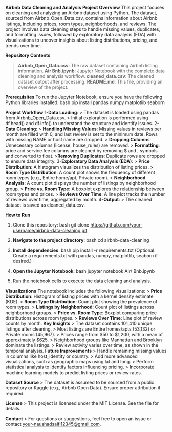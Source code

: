 **Airbnb Data Cleaning and Analysis**
**Project Overview**
This project focuses on cleaning and analyzing an Airbnb dataset using Python. The dataset, sourced from Airbnb_Open_Data.csv, contains information about Airbnb listings, 
including prices, room types, neighborhoods, and reviews. The project involves data cleaning steps to handle missing values, duplicates, and formatting issues, 
followed by exploratory data analysis (EDA) with visualizations to uncover insights about listing distributions, pricing, and trends over time.

**Repository Contents**
  > **Airbnb_Open_Data.csv**: The raw dataset containing Airbnb listing information.
  > **Air Bnb.ipynb**: Jupyter Notebook with the complete data cleaning and analysis workflow.
  > **cleaned_data.csv**: The cleaned dataset output after processing.
  > **README.md**: This file, providing an overview of the project.

**Prerequisites**
To run the Jupyter Notebook, ensure you have the following Python libraries installed:
bash
pip install pandas numpy matplotlib seaborn

**Project Workflow**
1-**Data Loading**:
    > The dataset is loaded using pandas from Airbnb_Open_Data.csv.
    > Initial exploration is performed using df.head() and df.info() to understand the structure and identify issues.
2-**Data Cleaning**:
    > **Handling Missing Values**: Missing values in reviews per month are filled with 0, and last review is set to the minimum date. Rows with missing NAME or host name are dropped.
    > **Dropping Column**s: Unnecessary columns (license, house_rules) are removed.
    > **Formatting**: price and service fee columns are cleaned by removing $ and , symbols and converted to float.
    >**Removing Duplicates**: Duplicate rows are dropped to ensure data integrity.
3-**Exploratory Data Analysis (EDA)**:
    > **Price Distribution**: A histogram visualizes the distribution of listing prices.
    > **Room Type Distribution**: A count plot shows the frequency of different room types (e.g., Entire home/apt, Private room).
    > **Neighborhood Analysis**: A count plot displays the number of listings by neighborhood group.
    > **Price vs. Room Type**: A boxplot explores the relationship between room types and prices.
    > **Reviews Over Time**: A line plot tracks the number of reviews over time, aggregated by month.
4-**Output**:
    > The cleaned dataset is saved as cleaned_data.csv.

**How to Run**
1. Clone this repository:
   bash
   git clone https://github.com/your-username/airbnb-data-cleaning.git

2. **Navigate to the project directory**:
  bash
  cd airbnb-data-cleaning

3. **Install dependencies**:
  bash
  pip install -r requirements.txt
  (Optional: Create a requirements.txt with pandas, numpy, matplotlib, seaborn if desired.)

4. **Open the Jupyter Notebook**:
   bash
   jupyter notebook Air\ Bnb.ipynb
   
6. Run the notebook cells to execute the data cleaning and analysis.

**Visualizations**
The notebook includes the following visualizations:
    > **Price Distribution**: Histogram of listing prices with a kernel density estimate (KDE).
    > **Room Type Distribution**: Count plot showing the prevalence of room types.
    > **Listings by Neighborhood**: Count plot of listings across neighborhood groups.
    > **Price vs. Room Typ**e: Boxplot comparing price distributions across room types.
    > **Reviews Over Time**: Line plot of review counts by month.
**Key Insights**
    > The dataset contains 101,410 unique listings after cleaning.
    > Most listings are Entire homes/apts (53,132) or Private rooms (45,967).
    > Prices range from $50 to $1,200, with a mean of approximately $625.
    > Neighborhood groups like Manhattan and Brooklyn dominate the listings.
    > Review activity varies over time, as shown in the temporal analysis.
**Future Improvements**
    > Handle remaining missing values in columns like host_identity or country.
    > Add more advanced visualizations, such as geographic maps using lat and long.
    > Perform statistical analysis to identify factors influencing pricing.
    > Incorporate machine learning models to predict listing prices or review rates.
    
**Dataset Source**
    > The dataset is assumed to be sourced from a public repository or Kaggle (e.g., Airbnb Open Data). Ensure proper attribution if required.

**License**
    > This project is licensed under the MIT License. See the  file for details.

**Contact**
    > For questions or suggestions, feel free to open an issue or contact your-naushadsaifi12345@gmail.com.

